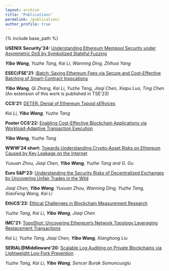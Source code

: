 ```yaml
---
layout: archive
title: "Publications"
permalink: /publication/
author_profile: true
---
```


{% include base_path %}


**USENIX Security'24:** <span style="text-decoration: underline;">Understanding Ethereum Mempool Security under Asymmetric DoS by Symbolized Stateful Fuzzing</span>

_**Yibo Wang**, Yuzhe Tang, Kai Li, Wanning Ding, Zhihua Yang_

**ESEC/FSE'21:** <span style="text-decoration: underline;">iBatch: Saving Ethereum Fees via Secure and Cost-Effective Batching of Smart-Contract Invocations</span> 

_**Yibo Wang**, Qi Zhang, Kai Li, Yuzhe Tang, Jiaqi Chen, Xiapu Luo, Ting Chen_ (An extension of this work is published in TSE'23)

**CCS'21:** <span style="text-decoration: underline;">DETER: Denial of Ethereum Txpool sERvices</span> 

_Kai Li, **Yibo Wang**, Yuzhe Tang_


**Poster CCS'22:** <span style="text-decoration: underline;">Enabling Cost-Effective Blockchain Applications via Workload-Adaptive Transaction Execution</span>

_**Yibo Wang**, Yuzhe Tang_

**WWW'24 short:** <span style="text-decoration: underline;">Towards Understanding Crypto-Asset Risks on Ethereum Caused by Key Leakage on the Internet</span>

_Yuxuan Zhou, Jiaqi Chen, **Yibo Wang**, Yuzhe Tang and G. Gu_


**Euro S&P'23:** <span style="text-decoration: underline;">Understanding the Security Risks of Decentralized Exchanges by Uncovering Unfair Trades in the Wild</span>

_Jiaqi Chen, **Yibo Wang**, Yuxuan Zhou, Wanning Ding, Yuzhe Tang, XiaoFeng Wang, Kai Li_

**EthiCS'23:** <span style="text-decoration: underline;">Ethical Challenges in Blockchain Measurement Research</span>

_Yuzhe Tang, Kai Li, **Yibo Wang**, Jiaqi Chen_

**IMC'21:** <span style="text-decoration: underline;">TopoShot: Uncovering Ethereum’s Network Topology Leveraging Replacement Transactions</span>

_Kai Li, Yuzhe Tang, Jiaqi Chen, **Yibo Wang**, Xianghong Liu_

**SERIAL@Middleware'20:** <span style="text-decoration: underline;">Scalable Log Auditing on Private Blockchains via Lightweight Log-Fork Prevention</span>

_Yuzhe Tang, Kai Li, **Yibo Wang**, Sencer Burak Somuncuoglu_

